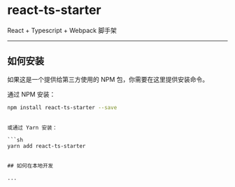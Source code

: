 # react-ts-starter

React + Typescript + Webpack 脚手架

---

## 如何安装

如果这是一个提供给第三方使用的 NPM 包，你需要在这里提供安装命令。

通过 NPM 安装：

```sh
npm install react-ts-starter --save
```
```

或通过 Yarn 安装：

```sh
yarn add react-ts-starter
```
```

## 如何在本地开发

...